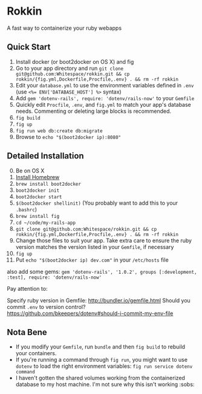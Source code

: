 Rokkin
======

A fast way to containerize your ruby webapps

Quick Start
-----------

1. Install docker (or boot2docker on OS X) and fig
2. Go to your app directory and run `git clone git@github.com:Whitespace/rokkin.git && cp rokkin/{fig.yml,Dockerfile,Procfile,.env} . && rm -rf rokkin`
3. Edit your `database.yml` to use the environment variables defined in `.env` (use `<%= ENV['DATABASE_HOST'] %>` syntax)
4. Add `gem 'dotenv-rails', require: 'dotenv/rails-now'` to your `Gemfile`
5. Quickly edit `Procfile`, `.env`, and `fig.yml` to match your app's database needs.  Commenting or deleting large blocks is recommended.
6. `fig build`
7. `fig up`
8. `fig run web db:create db:migrate`
9. Browse to `echo "$(boot2docker ip):8080"`

Detailed Installation
---------------------

0. Be on OS X
1. [Install Homebrew](http://brew.sh/)
2. `brew install boot2docker`
3. `boot2docker init`
4. `boot2docker start`
5. `$(boot2docker shellinit)` (You probably want to add this to your `.bashrc`)
6. `brew install fig`
7. `cd ~/code/my-rails-app`
8. `git clone git@github.com:Whitespace/rokkin.git && cp rokkin/{fig.yml,Dockerfile,Procfile,.env} . && rm -rf rokkin`
9. Change those files to suit your app.  Take extra care to ensure the ruby version matches the version listed in your `Gemfile`, if necessary
11. `fig up`
12. Put `echo "$(boot2docker ip) dev.com"` in your `/etc/hosts` file

also add some gems:
`gem 'dotenv-rails', '1.0.2', groups [:development, :test], require: 'dotenv/rails-now'`

Pay attention to:

Specify ruby version in Gemfile: http://bundler.io/gemfile.html
Should you commit `.env` to version control? https://github.com/bkeepers/dotenv#should-i-commit-my-env-file

Nota Bene
---------

+ If you modify your `Gemfile`, run `bundle` and then `fig build` to rebuild your containers.
+ If you're running a command through `fig run`, you might want to use `dotenv` to load the right environment variables: `fig run service dotenv command`
+ I haven't gotten the shared volumes working from the containerized database to my host machine.  I'm not sure why this isn't working :sobs:
